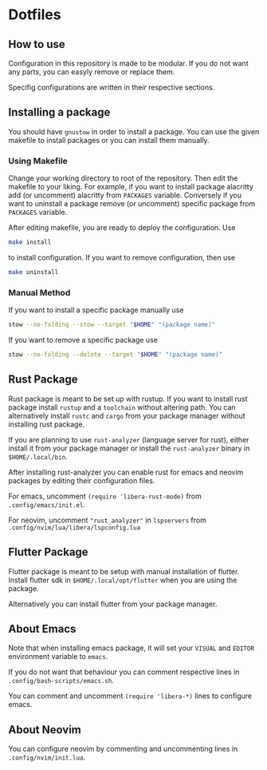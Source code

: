 # Dotfiles

## How to use

Configuration in this repository is made to be modular. If you do not want any parts, you can easyly remove or replace them.

Specifig configurations are written in their respective sections.

## Installing a package

You should have `gnustow` in order to install a package. You can use the given makefile to install packages or you can install them manually.

### Using Makefile

Change your working directory to root of the repository. Then edit the makefile to your liking.
For example, if you want to install package alacritty add (or uncomment) alacritty from `PACKAGES` variable. Conversely if you want to uninstall a package remove (or uncomment) specific package from `PACKAGES` variable.

After editing makefile, you are ready to deploy the configuration. Use

```bash
make install
```

to install configuration. If you want to remove configuration, then use

```bash
make uninstall
```

### Manual Method

If you want to install a specific package manually use

```bash
stow --no-folding --stow --target "$HOME" "(package name)"
```

If you want to remove a specific package use

```bash
stow --no-folding --delete --target "$HOME" "(package name)"
```

## Rust Package

Rust package is meant to be set up with rustup. If you want to install rust package install `rustup` and a `toolchain` without altering path. You can alternatively install `rustc` and `cargo` from your package manager without installing rust package.

If you are planning to use `rust-analyzer` (language server for rust), either install it from your package manager or install the `rust-analyzer` binary in `$HOME/.local/bin`.

After installing rust-analyzer you can enable rust for emacs and neovim packages by editing their configuration files.

For emacs, uncomment `(require 'libera-rust-mode)` from `.config/emacs/init.el`.

For neovim, uncomment `"rust_analyzer"` in `lspservers` from `.config/nvim/lua/libera/lspconfig.lua`

## Flutter Package

Flutter package is meant to be setup with manual installation of flutter. Install flutter sdk in `$HOME/.local/opt/flutter` when you are using the package.

Alternatively you can install flutter from your package manager.

## About Emacs

Note that when installing emacs package, it will set your `VISUAL` and `EDITOR` environment variable to `emacs`.

If you do not want that behaviour you can comment respective lines in `.config/bash-scripts/emacs.sh`.

You can comment and uncomment `(require 'libera-*)` lines to configure emacs.

## About Neovim

You can configure neovim by commenting and uncommenting lines in `.config/nvim/init.lua`.
